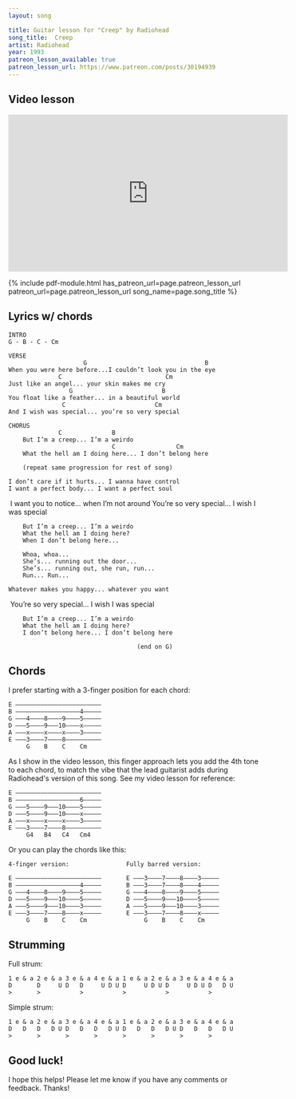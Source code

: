 ```yaml
---
layout: song

title: Guitar lesson for "Creep" by Radiohead
song_title:  Creep
artist: Radiohead
year: 1993
patreon_lesson_available: true
patreon_lesson_url: https://www.patreon.com/posts/30194939
---
```


## Video lesson

<iframe width="560" height="315" src="https://www.youtube.com/embed/T5N1Z1RYxGk?showinfo=0" frameborder="0" allowfullscreen></iframe>

{% include pdf-module.html has_patreon_url=page.patreon_lesson_url patreon_url=page.patreon_lesson_url song_name=page.song_title %}

## Lyrics w/ chords

    INTRO
    G - B - C - Cm

    VERSE
                         G                                 B
    When you were here before...I couldn’t look you in the eye
                  C                             Cm
    Just like an angel... your skin makes me cry
                     G                         B
    You float like a feather... in a beautiful world
                   C                         Cm
    And I wish was special... you’re so very special

    CHORUS
                  C              B
        But I’m a creep... I’m a weirdo
                                 C                 Cm
        What the hell am I doing here... I don’t belong here

        (repeat same progression for rest of song)

    I don’t care if it hurts... I wanna have control
    I want a perfect body... I want a perfect soul
 I want you to notice... when I’m not around
    You’re so very special... I wish I was special

        But I’m a creep... I’m a weirdo
        What the hell am I doing here?
        When I don’t belong here...

        Whoa, whoa...
        She’s... running out the door...
        She’s... running out, she run, run...
        Run... Run...

    Whatever makes you happy... whatever you want
 You’re so very special... I wish I was special

        But I’m a creep... I’m a weirdo
        What the hell am I doing here?
        I don’t belong here... I don’t belong here

                                        (end on G)

## Chords

I prefer starting with a 3-finger position for each chord:

    E ––––––––––––––––––––––––
    B ––––––––––––––––––4–––––
    G –––4––––8––––9––––5–––––
    D –––5––––9–––10––––x–––––
    A –––x––––x––––x––––3–––––
    E –––3––––7––––8––––––––––
         G    B    C    Cm    

As I show in the video lesson, this finger approach lets you add the 4th tone to each chord, to match the vibe that the lead guitarist adds during Radiohead's version of this song. See my video lesson for reference:

    E ––––––––––––––––––––––––
    B ––––––––––––––––––6–––––
    G –––5––––9–––10––––5–––––
    D –––5––––9–––10––––x–––––
    A –––x––––x––––x––––3–––––
    E –––3––––7––––8––––––––––
         G4   B4   C4   Cm4    

Or you can play the chords like this:

    4-finger version:                Fully barred version:

    E ––––––––––––––––––––––––       E –––3––––7––––8––––3–––––
    B ––––––––––––––––––4–––––       B –––3––––7––––8––––4–––––
    G –––4––––8––––9––––5–––––       G –––4––––8––––9––––5–––––
    D –––5––––9–––10––––5–––––       D –––5––––9–––10––––5–––––
    A –––5––––9–––10––––3–––––       A –––5––––9–––10––––3–––––
    E –––3––––7––––8––––x–––––       E –––3––––7––––8––––x–––––
         G    B    C    Cm                G    B    C    Cm    


## Strumming

Full strum:

    1 e & a 2 e & a 3 e & a 4 e & a 1 e & a 2 e & a 3 e & a 4 e & a
    D       D     U D   D     U D U D     U D U D     U D U D   D U
    >       >           >           >           >           >

Simple strum:

    1 e & a 2 e & a 3 e & a 4 e & a 1 e & a 2 e & a 3 e & a 4 e & a
    D   D   D   D U D   D   D   D U D   D   D   D U D   D   D   D U
    >       >       >       >       >       >       >       >

## Good luck!

I hope this helps! Please let me know if you have any comments or feedback. Thanks!
